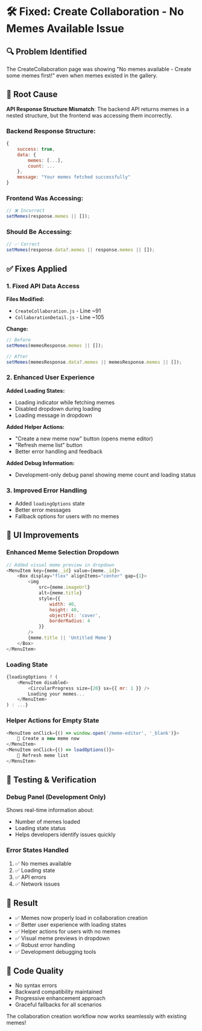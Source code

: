 # 🛠️ Fixed: Create Collaboration - No Memes Available Issue

## 🔍 Problem Identified
The CreateCollaboration page was showing "No memes available - Create some memes first!" even when memes existed in the gallery.

## 🎯 Root Cause
**API Response Structure Mismatch**: The backend API returns memes in a nested structure, but the frontend was accessing them incorrectly.

### Backend Response Structure:
```javascript
{
    success: true,
    data: {
        memes: [...],
        count: ...
    },
    message: "Your memes fetched successfully"
}
```

### Frontend Was Accessing:
```javascript
// ❌ Incorrect
setMemes(response.memes || []);
```

### Should Be Accessing:
```javascript
// ✅ Correct
setMemes(response.data?.memes || response.memes || []);
```

## ✅ Fixes Applied

### 1. Fixed API Data Access
**Files Modified:**
- `CreateCollaboration.js` - Line ~91
- `CollaborationDetail.js` - Line ~105

**Change:**
```javascript
// Before
setMemes(memesResponse.memes || []);

// After  
setMemes(memesResponse.data?.memes || memesResponse.memes || []);
```

### 2. Enhanced User Experience
**Added Loading States:**
- Loading indicator while fetching memes
- Disabled dropdown during loading
- Loading message in dropdown

**Added Helper Actions:**
- "Create a new meme now" button (opens meme editor)
- "Refresh meme list" button
- Better error handling and feedback

**Added Debug Information:**
- Development-only debug panel showing meme count and loading status

### 3. Improved Error Handling
- Added `loadingOptions` state
- Better error messages
- Fallback options for users with no memes

## 🎨 UI Improvements

### Enhanced Meme Selection Dropdown
```javascript
// Added visual meme preview in dropdown
<MenuItem key={meme._id} value={meme._id}>
    <Box display="flex" alignItems="center" gap={1}>
        <img 
            src={meme.imageUrl} 
            alt={meme.title}
            style={{ 
                width: 40, 
                height: 40, 
                objectFit: 'cover',
                borderRadius: 4 
            }}
        />
        {meme.title || 'Untitled Meme'}
    </Box>
</MenuItem>
```

### Loading State
```javascript
{loadingOptions ? (
    <MenuItem disabled>
        <CircularProgress size={20} sx={{ mr: 1 }} />
        Loading your memes...
    </MenuItem>
) : ...}
```

### Helper Actions for Empty State
```javascript
<MenuItem onClick={() => window.open('/meme-editor', '_blank')}>
    🎨 Create a new meme now
</MenuItem>
<MenuItem onClick={() => loadOptions()}>
    🔄 Refresh meme list
</MenuItem>
```

## 🧪 Testing & Verification

### Debug Panel (Development Only)
Shows real-time information about:
- Number of memes loaded
- Loading state status
- Helps developers identify issues quickly

### Error States Handled
1. ✅ No memes available
2. ✅ Loading state
3. ✅ API errors
4. ✅ Network issues

## 🚀 Result
- ✅ Memes now properly load in collaboration creation
- ✅ Better user experience with loading states
- ✅ Helper actions for users with no memes
- ✅ Visual meme previews in dropdown
- ✅ Robust error handling
- ✅ Development debugging tools

## 🔧 Code Quality
- No syntax errors
- Backward compatibility maintained
- Progressive enhancement approach
- Graceful fallbacks for all scenarios

The collaboration creation workflow now works seamlessly with existing memes!
